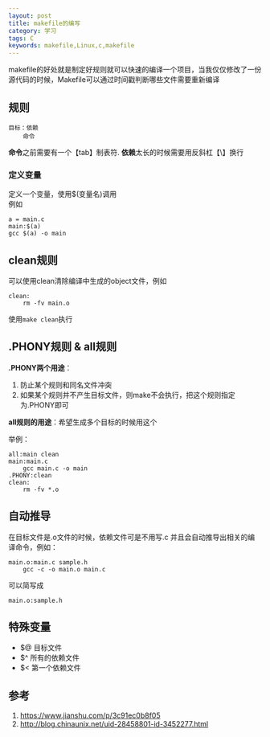 ```yaml
---
layout: post
title: makefile的编写
category: 学习
tags: C
keywords: makefile,Linux,c,makefile
---
```


makefile的好处就是制定好规则就可以快速的编译一个项目，当我仅仅修改了一份源代码的时候，Makefile可以通过时间戳判断哪些文件需要重新编译 

## 规则
```
目标：依赖
    命令
```
**命令**之前需要有一个【tab】制表符.
**依赖**太长的时候需要用反斜杠【\】换行
### 定义变量
定义一个变量，使用$(变量名)调用  
例如
```
a = main.c
main:$(a)
gcc $(a) -o main
```

## clean规则

可以使用clean清除编译中生成的object文件，例如
```
clean:
    rm -fv main.o
```
使用`make clean`执行


## .PHONY规则 & all规则

**.PHONY两个用途**：
1. 防止某个规则和同名文件冲突
2. 如果某个规则并不产生目标文件，则make不会执行，把这个规则指定为.PHONY即可

**all规则的用途**：希望生成多个目标的时候用这个

举例：

```
all:main clean
main:main.c
    gcc main.c -o main
.PHONY:clean
clean:
    rm -fv *.o

```

## 自动推导
在目标文件是.o文件的时候，依赖文件可是不用写.c
并且会自动推导出相关的编译命令，例如：
```
main.o:main.c sample.h
    gcc -c -o main.o main.c
```
可以简写成
```
main.o:sample.h
```

## 特殊变量

- $@ 目标文件
- $^ 所有的依赖文件
- $< 第一个依赖文件

## 参考

1. <https://www.jianshu.com/p/3c91ec0b8f05>
2. <http://blog.chinaunix.net/uid-28458801-id-3452277.html>
